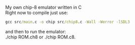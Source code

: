 My own chip-8 emulator written in C  
Right now to compile just use:  

```cmd
gcc src/main.c -o chip src/chip8.c -Wall -Werror -lSDL3
```
and then to run the emulator:  
./chip ROM.ch8 or ./chip ROM.c8. 

